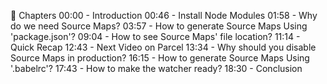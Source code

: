 📖 Chapters
00:00 - Introduction
00:46 - Install Node Modules
01:58 - Why do we need Source Maps? 
03:57 - How to generate Source Maps Using 'package.json'?
09:04 - How to see Source Maps' file location?
11:14 - Quick Recap
12:43 - Next Video on Parcel
13:34 - Why should you disable Source Maps in production?
16:15 - How to generate Source Maps Using '.babelrc'?
17:43 - How to make the watcher ready?
18:30 - Conclusion
